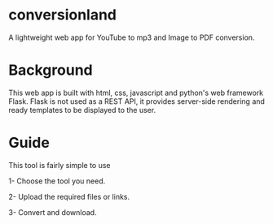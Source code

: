 # conversionland
A lightweight web app for YouTube to mp3 and Image to PDF conversion.

# Background
This web app is built with html, css, javascript and python's web framework Flask. Flask is not used as a REST API,
it provides server-side rendering and ready templates to be displayed to the user.

# Guide
This tool is fairly simple to use

1- Choose the tool you need.

2- Upload the required files or links.

3- Convert and download.
